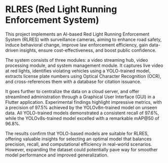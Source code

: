 # RLRES (Red Light Running Enforcement System)

This project implements an AI-based Red Light Running Enforcement System (RLRES) with surveillance cameras, aiming to enhance road safety, induce behavioral change, improve law enforcement efficiency, gain data-driven insights, ensure cost-effectiveness, and boost public confidence. 

The system consists of three modules: a video streaming hub, video processing module, and system management module. It captures live video at red lights, identifies violating vehicles using a YOLO-trained model, extracts license plate numbers using Optical Character Recognition (OCR), and cross-references them with a database for citation issuance. 

It goes further to centralize the data on a cloud server, and offer streamlined administration through a Graphical User Interface (GUI) in a Flutter application. Experimental findings highlight impressive metrics, with a precision of 97.5% achieved by the YOLOv8n-trained model on unseen data. All YOLO-trained models demonstrated a consistent recall of 97.6%, while the YOLOv8s-trained model excelled with a remarkable mAP@50 of 96.8%. 

The results confirm that YOLO-based models are suitable for RLRES, offering valuable insights for selecting an optimal model that balances precision, recall, and computational efficiency in real-world scenarios. However, expanding the dataset could potentially pave way for smoother model performance and improved generalization.

